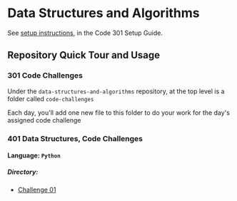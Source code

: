 # Data Structures and Algorithms

See [setup instructions](https://codefellows.github.io/setup-guide/code-301/3-code-challenges), in the Code 301 Setup Guide.

## Repository Quick Tour and Usage

### 301 Code Challenges

Under the `data-structures-and-algorithms` repository, at the top level is a folder called `code-challenges`

Each day, you'll add one new file to this folder to do your work for the day's assigned code challenge

### 401 Data Structures, Code Challenges

#### Language: `Python`

##### Directory:

- [Challenge 01](./python/code_challenges/reverse_linked_list.py)

<!-- - [Challenge 02](../python/array_shift/README.md)

- [Challenge 03](../python/array-binary-search/README.md)

- [Challenge 05](../python/linked_list/README.md)

- [Challenge 07](../python/linked_list2/README.md)

- [Challenge 08](../python/ll_zip/README.md)

- [Challenge 10](../python/stacks_and_queues/README.md)

- [Challenge 12](../python/fifo_animal_shelter/README.md)

- [Challenge 15](../python/BinaryTree/README.md)

- [Challenge 27](../python/merge_sort/README.md)

- [Challenge 28](../python/quick_sort/README.md)

- [Challenge 31](../python/hashmap-tree-intersection/README.md)

- [Challenge 35](../python/graph/README.md)

- [Challenge 37](../python/graph_depth_first/README.md) -->
